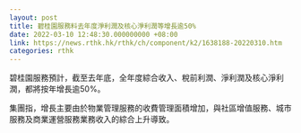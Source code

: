 ```yaml
---
layout: post
title: 碧桂園服務料去年度淨利潤及核心淨利潤等增長逾50%
date: 2022-03-10 12:48:30.000000000 +08:00
link: https://news.rthk.hk/rthk/ch/component/k2/1638188-20220310.htm
categories: rthk
---
```


碧桂園服務預計，截至去年底，全年度綜合收入、稅前利潤、淨利潤及核心淨利潤，都將按年增長逾50%。

集團指，增長主要由於物業管理服務的收費管理面積增加，與社區增值服務、城市服務及商業運營服務業務收入的綜合上升導致。
